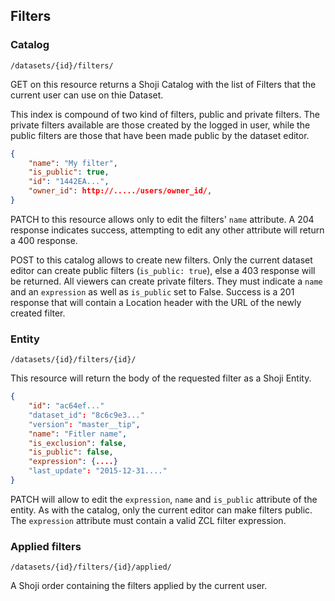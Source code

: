 ## Filters

### Catalog

`/datasets/{id}/filters/`

GET on this resource returns a Shoji Catalog with the list of Filters that the
current user can use on thie Dataset.

This index is compound of two kind of filters, public and private filters.
The private filters available are those created by the logged in user, while
the public filters are those that have been made public by the dataset editor.

```json
{
    "name": "My filter",
    "is_public": true,
    "id": "1442EA...",
    "owner_id": http://...../users/owner_id/,
}
```

PATCH to this resource allows only to edit the filters' `name` attribute.
A 204 response indicates success, attempting to edit any other attribute will
return a 400 response.


POST to this catalog allows to create new filters. Only the current dataset
editor can create public filters (`is_public: true`), else a 403 response will
be returned.
All viewers can create private filters. They must indicate a `name` and an 
`expression` as well as `is_public` set to False. Success is a 201 response
that will contain a Location header with the URL of the newly created filter.

### Entity

`/datasets/{id}/filters/{id}/`

This resource will return the body of the requested filter as a Shoji Entity.

```json
{
    "id": "ac64ef..."
    "dataset_id": "8c6c9e3..."
    "version": "master__tip",
    "name": "Fitler name",
    "is_exclusion": false,
    "is_public": false,
    "expression": {....}
    "last_update": "2015-12-31...."
}
```

PATCH will allow to edit the `expression`, `name` and `is_public` attribute of
the entity. As with the catalog, only the current editor can make filters public.
The `expression` attribute must contain a valid ZCL filter expression.


### Applied filters

`/datasets/{id}/filters/{id}/applied/`

A Shoji order containing the filters applied by the current user.
